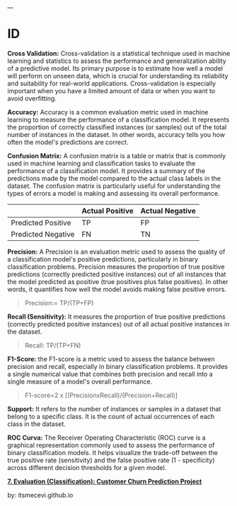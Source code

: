 __

# ID

**Cross Validation:** Cross-validation is a statistical technique used in machine learning and statistics to assess the performance and generalization ability of a predictive model. Its primary purpose is to estimate how well a model will perform on unseen data, which is crucial for understanding its reliability and suitability for real-world applications. Cross-validation is especially important when you have a limited amount of data or when you want to avoid overfitting.

**Accuracy:** Accuracy is a common evaluation metric used in machine learning to measure the performance of a classification model. It represents the proportion of correctly classified instances (or samples) out of the total number of instances in the dataset. In other words, accuracy tells you how often the model's predictions are correct.

**Confusion Matrix:** A confusion matrix is a table or matrix that is commonly used in machine learning and classification tasks to evaluate the performance of a classification model. It provides a summary of the predictions made by the model compared to the actual class labels in the dataset. The confusion matrix is particularly useful for understanding the types of errors a model is making and assessing its overall performance.

|                   | Actual Positive | Actual Negative |
|-------------------|-----------------|-----------------|
| Predicted Positive |       TP        |       FP        |
| Predicted Negative |       FN        |       TN        |


**Precision:** A Precision is an evaluation metric used to assess the quality of a classification model's positive predictions, particularly in binary classification problems. Precision measures the proportion of true positive predictions (correctly predicted positive instances) out of all instances that the model predicted as positive (true positives plus false positives). In other words, it quantifies how well the model avoids making false positive errors.

> Precision:= TP/(TP+FP)

**Recall (Sensitivity):** It measures the proportion of true positive predictions (correctly predicted positive instances) out of all actual positive instances in the dataset.

> Recall: TP/(TP+FN)

**F1-Score:** the F1-score is a metric used to assess the balance between precision and recall, especially in binary classification problems. It provides a single numerical value that combines both precision and recall into a single measure of a model's overall performance.

> F1-score=2 x [(PrecisionxRecall)/(Precision+Recall)]

**Support:** It refers to the number of instances or samples in a dataset that belong to a specific class. It is the count of actual occurrences of each class in the dataset.


**ROC Curva:** The Receiver Operating Characteristic (ROC) curve is a graphical representation commonly used to assess the performance of binary classification models. It helps visualize the trade-off between the true positive rate (sensitivity) and the false positive rate (1 - specificity) across different decision thresholds for a given model.

**[7. Evaluation (Classification): Customer Churn Prediction Project](https://colab.research.google.com/drive/1Z773XC_nY0OvLsKBjqOBXyORRlJLULtb?usp=sharing)**

by: itsmecevi.github.io

